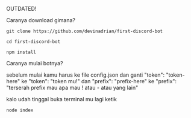 OUTDATED!


Caranya download gimana?

```
git clone https://github.com/devinadrian/first-discord-bot
```
```
cd first-discord-bot
```
```
npm install
```


Caranya mulai botnya?

sebelum mulai kamu harus ke file config.json dan ganti "token": "token-here" ke "token": "token mu!"
dan "prefix": "prefix-here" ke "prefix": "terserah prefix mau apa mau ! atau - atau yang lain"

kalo udah tinggal buka terminal mu lagi ketik
```
node index
```
